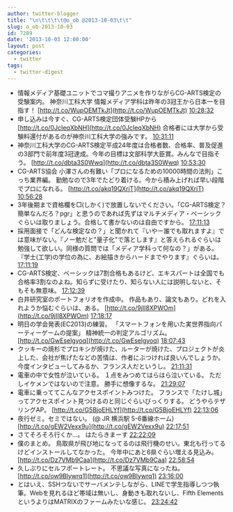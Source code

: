 ```yaml
---
author: twitter-blogger
title: "\n\t\t\t\t@o_ob @2013-10-03\t\t"
slug: o_ob-2013-10-03
id: 7289
date: '2013-10-03 12:00:00'
layout: post
categories:
  - twitter
tags:
  - twitter-digest
---
```


*   情報メディア基礎ユニットでコマ撮りアニメを作りながらCG-ARTS検定の受験案内。 神奈川工科大学 情報メディア学科は昨年の3冠王から日本一を目指す！ [http://t.co/WupOEMTkJt](http://t.co/WupOEMTkJt) [10:28:32](http://twitter.com/o_ob/statuses/385577074817126401)
*   申し込みは今すぐ、CG-ARTS検定団体受験HPから [http://t.co/0JcIeqXbNH](http://t.co/0JcIeqXbNH) 合格者には大学から受験料還付があるのが神奈川工科大学の強みです。 [10:31:11](http://twitter.com/o_ob/statuses/385577738980950016)
*   神奈川工科大学のCG-ARTS検定平成24年度は合格者数、合格率、普及促進の3部門で前年度3冠達成。今年の目標は文部科学大臣賞。みんなで目指そう。 [http://t.co/dbta3S0Wwq](http://t.co/dbta3S0Wwq) [10:53:30](http://twitter.com/o_ob/statuses/385583354583601152)
*   CG-ARTS協会 小澤さんの有難い「プロになるための10000時間の法則」こっち業界編。 勤勉なので3年でたどり着ける。今から積み上げれば早い段階でプロになれる。 [http://t.co/akq19QXrjT](http://t.co/akq19QXrjT) [10:56:28](http://twitter.com/o_ob/statuses/385584101836599296)
*   3年後期まで資格欄を□(しかく)で放置しないでください。「CG-ARTS検定？簡単なんだろ？pgr」と思うのであれば先ずはマルチメディア・ベーシックぐらいは取りましょう。合格して書かないのは自由ですから。 [17:11:13](http://twitter.com/o_ob/statuses/385678412515254272)
*   採用面接で「どんな検定なの？」と聞かれて『いやー誰でも取れますよ』では意味がない。『ノー勉だと"量子化"で落とします』と答えられるぐらいは勉強して欲しい。同様の質問では「メディア学科って何なの？」がある。『学士(工学)の学位の為に、お絵描きからハードまでやります』ぐらいは。 [17:11:19](http://twitter.com/o_ob/statuses/385678438566088705)
*   CG-ARTS検定、ベーシックは7割合格もあるけど、エキスパートは全国でも合格率3割なのよね。知らずに受けたり、知らない人には説明しないと、そもそも無意味。 [17:12:39](http://twitter.com/o_ob/statuses/385678771988090880)
*   白井研究室のポートフォリオを作成中。 作品もあり、論文もあり。どれを入れようか悩むぐらいは、ある。 [http://t.co/9jII8XPWOm](http://t.co/9jII8XPWOm) [17:18:17](http://twitter.com/o_ob/statuses/385680191260876801)
*   明日の学会発表(EC2013)の練習。 「スマートフォンを用いた実世界指向パーティーゲームの提案」 精神統一の判定アルゴリズム。 [http://t.co/GwEselgyoq](http://t.co/GwEselgyoq) [18:07:43](http://twitter.com/o_ob/statuses/385692628487917568)
*   クッキーの焼杉でプロキシが焼けた、ルーターが焼けた、プロジェクトが炎上した、会社が焦げたなどの苦情は、作者にぶつければ良いんでしょうか。 今度インタビューしてみるか、フランス人だというし。 [21:11:31](http://twitter.com/o_ob/statuses/385738884291653632)
*   電車の中で女性が泣いている。 １点をみつめてはらはら泣いている。 ただしイケメンではないので注意。 勝手に想像するな。 [21:29:07](http://twitter.com/o_ob/statuses/385743313707360256)
*   電車に乗っててこんなアクセスポイントみつけた。 フランスで「たけし城」ってアクセスポイント見つけるのと同じぐらいびっくりする。 どうやらテザリングAP。 [http://t.co/G5BjoEHLYf](http://t.co/G5BjoEHLYf) [22:13:06](http://twitter.com/o_ob/statuses/385754381112455168)
*   夜行ゼミ。セミではない。 (@ JR 横浜駅 5-6番線ホーム) [http://t.co/gEW2Vexx9u](http://t.co/gEW2Vexx9u) [22:17:51](http://twitter.com/o_ob/statuses/385755580117581824)
*   さてそろそろ行くか…。 はたらきまーす [22:22:09](http://twitter.com/o_ob/statuses/385756659869442048)
*   僕のまとめ。 鳥取県が飛び地になってるのは飛行機のせい。東北も行ってるけどインストールしてなかった。 今年中にあと6県ぐらい増える見込み。 [http://t.co/Dz7VMb9Caa](http://t.co/Dz7VMb9Caa) [22:58:54](http://twitter.com/o_ob/statuses/385765909026988034)
*   久しぶりにセルフポートレート。 不思議な写真になったね。 [http://t.co/ow9Blywrq1](http://t.co/ow9Blywrq1) [23:16:00](http://twitter.com/o_ob/statuses/385770212630355968)
*   とはいえ、SSHつないでサーバメンテしながら、LINEで学生指導しつつ執筆。Webを見れるほど帯域は無いし、身動きも取れないし、Fifth ElementsというよりはMATRIXのファームみたいな感じ。 [23:24:42](http://twitter.com/o_ob/statuses/385772401025224704)
